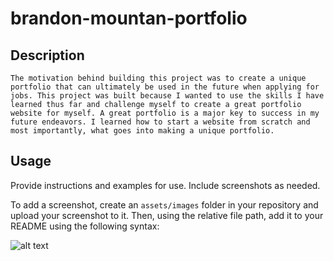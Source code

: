 # brandon-mountan-portfolio

## Description

    The motivation behind building this project was to create a unique portfolio that can ultimately be used in the future when applying for jobs. This project was built because I wanted to use the skills I have learned thus far and challenge myself to create a great portfolio website for myself. A great portfolio is a major key to success in my future endeavors. I learned how to start a website from scratch and most importantly, what goes into making a unique portfolio.  

## Usage

Provide instructions and examples for use. Include screenshots as needed.

To add a screenshot, create an `assets/images` folder in your repository and upload your screenshot to it. Then, using the relative file path, add it to your README using the following syntax:

![alt text](assets/images/screenshot.png)


